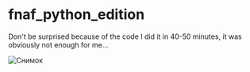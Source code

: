 # fnaf_python_edition

Don't be surprised because of the code I did it in 40-50 minutes, it was obviously not enough for me...

![Снимок](https://github.com/winrarick1/fnaf_python_edition/assets/149394457/36392c67-70f2-4c5d-b592-4997af15c68f)
